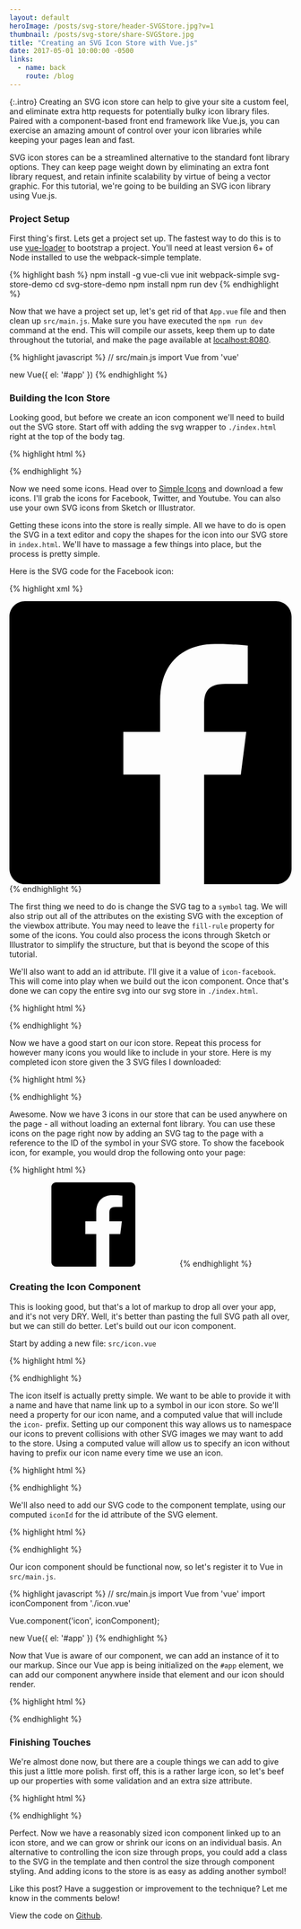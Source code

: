 ```yaml
---
layout: default
heroImage: /posts/svg-store/header-SVGStore.jpg?v=1
thumbnail: /posts/svg-store/share-SVGStore.jpg
title: "Creating an SVG Icon Store with Vue.js"
date: 2017-05-01 10:00:00 -0500
links:
  - name: back
    route: /blog
---
```

{:.intro}
Creating an SVG icon store can help to give your site a custom feel, and eliminate extra http requests for potentially bulky icon library files. Paired with a component-based front end framework like Vue.js, you can exercise an amazing amount of control over your icon libraries while keeping your pages lean and fast.

SVG icon stores can be a streamlined alternative to the standard font library options. They can keep page weight down by eliminating an extra font library request, and retain infinite scalability by virtue of being a vector graphic. For this tutorial, we're going to be building an SVG icon library using Vue.js.

### Project Setup

First thing's first. Lets get a project set up. The fastest way to do this is to use [vue-loader](https://github.com/vuejs/vue-loader) to bootstrap a project. You'll need at least version 6+ of Node installed to use the webpack-simple template.

{% highlight bash %}
npm install -g vue-cli
vue init webpack-simple svg-store-demo
cd svg-store-demo
npm install
npm run dev
{% endhighlight %}

Now that we have a project set up, let's get rid of that `App.vue` file and then clean up `src/main.js`. Make sure you have executed the `npm run dev` command at the end. This will compile our assets, keep them up to date throughout the tutorial, and make the page available at [localhost:8080](http://localhost:8080).

{% highlight javascript %}
// src/main.js
import Vue from 'vue'

new Vue({
  el: '#app'
})
{% endhighlight %}

### Building the Icon Store

Looking good, but before we create an icon component we'll need to build out the SVG store. Start off with adding the svg wrapper to `./index.html` right at the top of the body tag.

{% highlight html %}
<!-- index.html -->
<body>
  <svg xmlns="http://www.w3.org/2000/svg" style="display: none;">
    <!-- We'll place our icons here -->
  </svg>

  <!-- ... -->
</body>
{% endhighlight %}

Now we need some icons. Head over to [Simple Icons](https://simpleicons.org/) and download a few icons. I'll grab the icons for Facebook, Twitter, and Youtube. You can also use your own SVG icons from Sketch or Illustrator.

Getting these icons into the store is really simple. All we have to do is open the SVG in a text editor and copy the shapes for the icon into our SVG store in `index.html`. We'll have to massage a few things into place, but the process is pretty simple.

Here is the SVG code for the Facebook icon:

{% highlight xml %}
<!-- Facebook.svg -->
<svg viewBox="0 0 16 16" xmlns="http://www.w3.org/2000/svg" fill-rule="evenodd" clip-rule="evenodd" stroke-linejoin="round" stroke-miterlimit="1.414">
  <path d="M15.117 0H.883C.395 0 0 .395 0 .883v14.234c0 .488.395.883.883.883h7.663V9.804H6.46V7.39h2.086V5.607c0-2.066 1.262-3.19 3.106-3.19.883 0 1.642.064 1.863.094v2.16h-1.28c-1 0-1.195.48-1.195 1.18v1.54h2.39l-.31 2.42h-2.08V16h4.077c.488 0 .883-.395.883-.883V.883C16 .395 15.605 0 15.117 0" fill-rule="nonzero"/>
</svg>
{% endhighlight %}

The first thing we need to do is change the SVG tag to a `symbol` tag. We will also strip out all of the attributes on the existing SVG with the exception of the viewbox attribute. You may need to leave the `fill-rule` property for some of the icons. You could also process the icons through Sketch or Illustrator to simplify the structure, but that is beyond the scope of this tutorial.

We'll also want to add an id attribute. I'll give it a value of `icon-facebook`. This will come into play when we build out the icon component. Once that's done we can copy the entire svg into our svg store in `./index.html`.

{% highlight html %}
<!-- index.html -->
<body>
  <svg xmlns="http://www.w3.org/2000/svg" style="display: none;">
    <symbol viewBox="0 0 16 16" id="icon-facebook">
      <path d="M15.117 0H.883C.395 0 0 .395 0 .883v14.234c0 .488.395.883.883.883h7.663V9.804H6.46V7.39h2.086V5.607c0-2.066 1.262-3.19 3.106-3.19.883 0 1.642.064 1.863.094v2.16h-1.28c-1 0-1.195.48-1.195 1.18v1.54h2.39l-.31 2.42h-2.08V16h4.077c.488 0 .883-.395.883-.883V.883C16 .395 15.605 0 15.117 0" fill-rule="nonzero"/>
    </symbol>
  </svg>

  <!-- ... -->
</body>
{% endhighlight %}

Now we have a good start on our icon store. Repeat this process for however many icons you would like to include in your store. Here is my completed icon store given the 3 SVG files I downloaded:

{% highlight html %}
<!-- index.html -->
<svg xmlns="http://www.w3.org/2000/svg" style="display: none;">
  <!-- Facebook -->
  <symbol viewBox="0 0 16 16" id="icon-facebook">
    <path d="M15.117 0H.883C.395 0 0 .395 0 .883v14.234c0 .488.395.883.883.883h7.663V9.804H6.46V7.39h2.086V5.607c0-2.066 1.262-3.19 3.106-3.19.883 0 1.642.064 1.863.094v2.16h-1.28c-1 0-1.195.48-1.195 1.18v1.54h2.39l-.31 2.42h-2.08V16h4.077c.488 0 .883-.395.883-.883V.883C16 .395 15.605 0 15.117 0" fill-rule="nonzero"/>
  </symbol>
  <!-- Twitter -->
  <symbol viewBox="0 0 16 16" id="icon-twitter">
    <path d="M16 3.038c-.59.26-1.22.437-1.885.517.677-.407 1.198-1.05 1.443-1.816-.634.37-1.337.64-2.085.79-.598-.64-1.45-1.04-2.396-1.04-1.812 0-3.282 1.47-3.282 3.28 0 .26.03.51.085.75-2.728-.13-5.147-1.44-6.766-3.42C.83 2.58.67 3.14.67 3.75c0 1.14.58 2.143 1.46 2.732-.538-.017-1.045-.165-1.487-.41v.04c0 1.59 1.13 2.918 2.633 3.22-.276.074-.566.114-.865.114-.21 0-.41-.02-.61-.058.42 1.304 1.63 2.253 3.07 2.28-1.12.88-2.54 1.404-4.07 1.404-.26 0-.52-.015-.78-.045 1.46.93 3.18 1.474 5.04 1.474 6.04 0 9.34-5 9.34-9.33 0-.14 0-.28-.01-.42.64-.46 1.2-1.04 1.64-1.7z" fill-rule="nonzero"/>
  </symbol>
  <!-- YouTube -->
  <symbol viewBox="0 0 16 16" id="icon-youtube">
    <path d="M0 7.345c0-1.294.16-2.59.16-2.59s.156-1.1.636-1.587c.608-.637 1.408-.617 1.764-.684C3.84 2.36 8 2.324 8 2.324s3.362.004 5.6.166c.314.038.996.04 1.604.678.48.486.636 1.588.636 1.588S16 6.05 16 7.346v1.258c0 1.296-.16 2.59-.16 2.59s-.156 1.102-.636 1.588c-.608.638-1.29.64-1.604.678-2.238.162-5.6.166-5.6.166s-4.16-.037-5.44-.16c-.356-.067-1.156-.047-1.764-.684-.48-.487-.636-1.587-.636-1.587S0 9.9 0 8.605v-1.26zm6.348 2.73V5.58l4.323 2.255-4.32 2.24z"/>
  </symbol>
</svg>
{% endhighlight %}

Awesome. Now we have 3 icons in our store that can be used anywhere on the page - all without loading an external font library. You can use these icons on the page right now by adding an SVG tag to the page with a reference to the ID of the symbol in your SVG store. To show the facebook icon, for example, you would drop the following onto your page:

{% highlight html %}
<!-- index.html -->
<svg>
  <use xmlns:xlink="http://www.w3.org/1999/xlink" xlink:href="#icon-facebook"></use>
</svg>
{% endhighlight %}

### Creating the Icon Component

This is looking good, but that's a lot of markup to drop all over your app, and it's not very DRY. Well, it's better than pasting the full SVG path all over, but we can still do better. Let's build out our icon component.

Start by adding a new file: `src/icon.vue`

{% highlight html %}
<!-- src/icon.vue -->
<template></template>

<script>
  export default {}
</script>

<style lang="scss"></style>
{% endhighlight %}

The icon itself is actually pretty simple. We want to be able to provide it with a name and have that name link up to a symbol in our icon store. So we'll need a property for our icon name, and a computed value that will include the `icon-` prefix. Setting up our component this way allows us to namespace our icons to prevent collisions with other SVG images we may want to add to the store. Using a computed value will allow us to specify an icon without having to prefix our icon name every time we use an icon.

{% highlight html %}
<!-- src/icon.vue -->
<script>
  export default {
    props: ['name'],
    computed: {
      iconId() {
        return `#icon-${this.name}`;
      }
    }
  }
</script>
{% endhighlight %}

We'll also need to add our SVG code to the component template, using our computed `iconId` for the id attribute of the SVG element.

{% highlight html %}
<!-- src/icon.vue -->
<template>
  <svg>
    <use xmlns:xlink="http://www.w3.org/1999/xlink" :xlink:href="iconId"></use>
  </svg>
</template>
{% endhighlight %}

Our icon component should be functional now, so let's register it to Vue in `src/main.js`.

{% highlight javascript %}
// src/main.js
import Vue from 'vue'
import iconComponent from './icon.vue'

Vue.component('icon', iconComponent);

new Vue({
  el: '#app'
})
{% endhighlight %}

Now that Vue is aware of our component, we can add an instance of it to our markup. Since our Vue app is being initialized on the `#app` element, we can add our component anywhere inside that element and our icon should render.

{% highlight html %}
<!-- index.html -->
<div id="app">
  <icon name="facebook"></icon>
</div>
{% endhighlight %}

### Finishing Touches

We're almost done now, but there are a couple things we can add to give this just a little more polish. first off, this is a rather large icon, so let's beef up our properties with some validation and an extra size attribute.

{% highlight html %}
<!-- src/icon.vue -->
<template>
  <svg :height="size" :width="size">
    <use xmlns:xlink="http://www.w3.org/1999/xlink" :xlink:href="iconId"></use>
  </svg>
</template>

<script>
  export default {
    props: {
      name: {
        type: String,
        required: true
      },
      size: {
        type: Number,
        default: 20
      }
    },
    computed: {
      iconId() {
        return `#icon-${this.name}`;
      }
    }
  }
</script>
{% endhighlight %}

Perfect. Now we have a reasonably sized icon component linked up to an icon store, and we can grow or shrink our icons on an individual basis. An alternative to controlling the icon size through props, you could add a class to the SVG in the template and then control the size through component styling. And adding icons to the store is as easy as adding another symbol!

Like this post? Have a suggestion or improvement to the technique? Let me know in the comments below!

View the code on [Github](https://github.com/sstadt/svg-store-demo).
